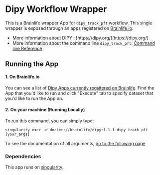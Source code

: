 # Dipy Workflow Wrapper

This is a Brainlife wrapper App for `dipy_track_pft` workflow. This single wrapper is exposed through an apps registered on [Brainlife.io](https://brainlife.io).

- More information about DIPY : [https://dipy.org/](https://dipy.org/)
- More information about the command line `dipy_track_pft`: [Command line Reference](https://dipy.org/documentation/latest/reference_cmd/dipy_track_pft/)

## Running the App

#### 1. On Brainlife.io

You can see a list of [Dipy Apps currently regsitered on Brainlife](https://brainlife.io/apps#dipy). Find the App that you'd like to run and click "Execute" tab to specify dataset that you'd like to run the App on.

#### 2. On  your machine (Running Locally)

To run this command, you can simply type:

`singularity exec -e docker://brainlife/dipy:1.1.1 dipy_track_pft [your_args]`

To see the documentation of all arguments, [go to the following page](https://dipy.org/documentation/1.1.1./reference_cmd/dipy_track_pft/)

### Dependencies

This app runs on [singularity](https://www.sylabs.io/singularity/).
